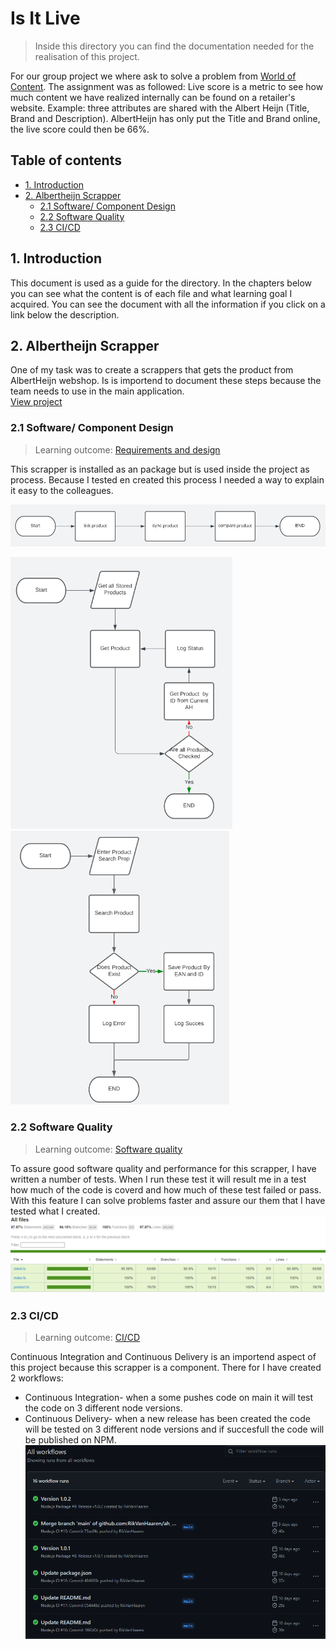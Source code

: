 # Is It Live
> Inside this directory you can find the documentation needed for the realisation of this project.

For our group project we where ask to solve a problem from [World of Content](https://worldofcontent.com/nl-nl/). The assignment was as followed:
Live score is a metric to see how much content we have realized internally can be found on a retailer's website. Example: three attributes are shared with the Albert Heijn (Title, Brand and Description). AlbertHeijn has only put the Title and Brand online, the live score could then be 66%.



## Table of contents
- [1. Introduction](#1-introduction)
- [2. Albertheijn Scrapper](#2-Albertheijn-Scrapper)
  - [2.1 Software/ Component Design](#21-Software-Component-Design)
  - [2.2 Software Quality](#22-Software-Quality)
  - [2.3 CI/CD](#23-CICD)

##  1. Introduction
This document is used as a guide for the directory. In the chapters below you can see what the content is of each file and what learning goal I acquired. You can see the document with all the information if you click on a link below the description.

## 2. Albertheijn Scrapper
One of my task was to create a scrappers that gets the product from AlbertHeijn webshop. Is is importend to document these steps because the team needs to use in the main application.   
[View project](https://github.com/RikVanHaaren/ah_shop_api)

### 2.1 Software/ Component Design
> Learning outcome: [Requirements and design](/learningOutcomes.md#6-Requirements-and-design)

This scrapper is installed as an package but is used inside the project as process. Because I tested en created this process I needed a way to explain it easy to the colleagues.

<img src="../utils/topView_albertHeijnScrapper.png" alt="Top View" width="705" />

<img src="../utils/syncProduct_albertHeijnScrapper.png" alt="Sync Product Flow" width="355" /> <img src="../utils/linkProduct_albertHeijnScrapper.png" alt="Link Product Flow" width="350" />

### 2.2 Software Quality
> Learning outcome: [Software quality](/learningOutcomes.md#4-Software-quality)

To assure good software quality and performance for this scrapper, I have written a number of tests. When I run these test it will result me in a test how much of the code is coverd and how much of these test failed or pass. With this feature I can solve problems faster and assure our them that I have tested what I created.
![Code coverage rapport](../utils/codeCoverage_albertHeijnScrapper.png)

### 2.3 CI/CD
> Learning outcome: [CI/CD](/learningOutcomes.md#4-CI-CD)

Continuous Integration and Continuous Delivery is an importend aspect of this project because this scrapper is a component. There for I have created 2 workflows:
-  Continuous Integration- when a some pushes code on main it will test the code on 3 different node versions.
-  Continuous Delivery- when a new release has been created the code will be tested on 3 different node versions and if succesfull the code will be published on NPM.
![Workflows](../utils/workflows_albertHeijnScrapper.png)
